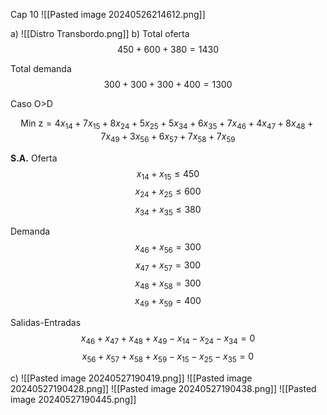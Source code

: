 Cap 10
![[Pasted image 20240526214612.png]]

a)
![[Distro Transbordo.png]]
b)
Total oferta
$$
450+600+380=1430
$$

Total demanda
$$
300+300+300+400=1300
$$

Caso
O>D

$$
\text{Min z}=4x_{14}+7x_{15}+8x_{24}+5x_{25}+5x_{34}+6x_{35}+7x_{46}+4x_{47}+8x_{48}+7x_{49}+3x_{56}+6x_{57}+7x_{58}+7x_{59}
$$

**S.A.**
Oferta
$$
x_{14}+x_{15}\leq450
$$
$$
x_{24}+x_{25}\leq600
$$
$$
x_{34}+x_{35}\leq380
$$

Demanda
$$
x_{46}+x_{56}=300
$$
$$
x_{47}+x_{57}=300
$$
$$
x_{48}+x_{58}=300
$$
$$
x_{49}+x_{59}=400
$$

Salidas-Entradas
$$
x_{46}+x_{47}+x_{48}+x_{49}-x_{14}-x_{24}-x_{34}=0
$$
$$
x_{56}+x_{57}+x_{58}+x_{59}-x_{15}-x_{25}-x_{35}=0
$$

c)
![[Pasted image 20240527190419.png]]
![[Pasted image 20240527190428.png]]
![[Pasted image 20240527190438.png]]
![[Pasted image 20240527190445.png]]
